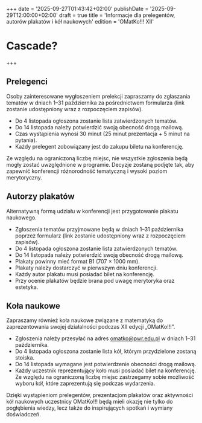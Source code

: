 +++
date = '2025-09-27T01:43:42+02:00'
publishDate = '2025-09-29T12:00:00+02:00'
draft = true
title = 'Informacje dla prelegentów, autorów plakatów i kół naukowych'
edition = 'OMatKo!!! XII'
# Cascade?
+++

## Prelegenci

Osoby zainteresowane wygłoszeniem prelekcji zapraszamy do zgłaszania tematów w dniach 1–31 października za pośrednictwem formularza (link zostanie udostępniony wraz z rozpoczęciem zapisów).
- Do 4 listopada ogłoszona zostanie lista zatwierdzonych tematów.
- Do 14 listopada należy potwierdzić swoją obecność drogą mailową.
- Czas wystąpienia wynosi 30 minut (25 minut prezentacja + 5 minut na pytania).
- Każdy prelegent zobowiązany jest do zakupu biletu na konferencję.

Ze względu na ograniczoną liczbę miejsc, nie wszystkie zgłoszenia będą mogły zostać uwzględnione w programie. Decyzje zostaną podjęte tak, aby zapewnić konferencji różnorodność tematyczną i wysoki poziom merytoryczny.



## Autorzy plakatów

Alternatywną formą udziału w konferencji jest przygotowanie plakatu naukowego.
- Zgłoszenia tematów przyjmowane będą w dniach 1–31 października poprzez formularz (link zostanie udostępniony wraz z rozpoczęciem zapisów).
- Do 4 listopada ogłoszona zostanie lista zatwierdzonych tematów.
- Do 14 listopada należy potwierdzić swoją obecność drogą mailową.
- Plakaty powinny mieć format B1 (707 × 1000 mm).
- Plakaty należy dostarczyć w pierwszym dniu konferencji.
- Każdy autor plakatu musi posiadać bilet na konferencję.
- Przy ocenie plakatów będzie brana pod uwagę merytoryka oraz estetyka.


## Koła naukowe

Zapraszamy również koła naukowe związane z matematyką do zaprezentowania swojej działalności podczas XII edycji „OMatKo!!!”.
- Zgłoszenia należy przesyłać na adres omatko@pwr.edu.pl w dniach 1–31 października.
- Do 4 listopada ogłoszona zostanie lista kół, którym przydzielone zostaną stoiska.
- Do 14 listopada wymagane jest potwierdzenie obecności drogą mailową.
- Każdy uczestnik reprezentujący koło musi posiadać bilet na konferencję.
Ze względu na ograniczoną liczbę miejsc zastrzegamy sobie możliwość wyboru kół, które zaprezentują się podczas wydarzenia.

Dzięki wystąpieniom prelegentów, prezentacjom plakatów oraz aktywności kół naukowych uczestnicy OMatKo!!! będą mieli okazję nie tylko do pogłębienia wiedzy, lecz także do inspirujących spotkań i wymiany doświadczeń.